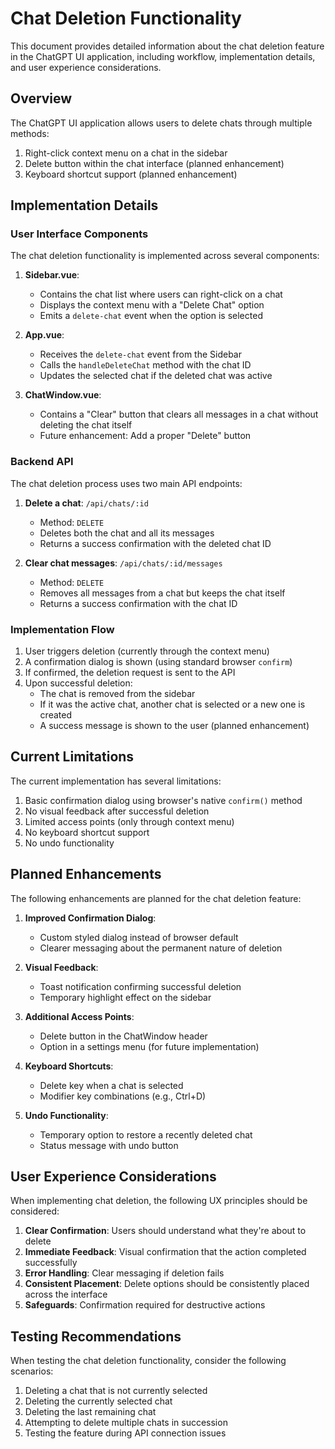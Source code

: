 # Chat Deletion Functionality

This document provides detailed information about the chat deletion feature in the ChatGPT UI application, including workflow, implementation details, and user experience considerations.

## Overview

The ChatGPT UI application allows users to delete chats through multiple methods:
1. Right-click context menu on a chat in the sidebar
2. Delete button within the chat interface (planned enhancement)
3. Keyboard shortcut support (planned enhancement)

## Implementation Details

### User Interface Components

The chat deletion functionality is implemented across several components:

1. **Sidebar.vue**:
   - Contains the chat list where users can right-click on a chat
   - Displays the context menu with a "Delete Chat" option
   - Emits a `delete-chat` event when the option is selected

2. **App.vue**:
   - Receives the `delete-chat` event from the Sidebar
   - Calls the `handleDeleteChat` method with the chat ID
   - Updates the selected chat if the deleted chat was active

3. **ChatWindow.vue**:
   - Contains a "Clear" button that clears all messages in a chat without deleting the chat itself
   - Future enhancement: Add a proper "Delete" button

### Backend API

The chat deletion process uses two main API endpoints:

1. **Delete a chat**: `/api/chats/:id`
   - Method: `DELETE`
   - Deletes both the chat and all its messages
   - Returns a success confirmation with the deleted chat ID

2. **Clear chat messages**: `/api/chats/:id/messages`
   - Method: `DELETE`
   - Removes all messages from a chat but keeps the chat itself
   - Returns a success confirmation with the chat ID

### Implementation Flow

1. User triggers deletion (currently through the context menu)
2. A confirmation dialog is shown (using standard browser `confirm`)
3. If confirmed, the deletion request is sent to the API
4. Upon successful deletion:
   - The chat is removed from the sidebar
   - If it was the active chat, another chat is selected or a new one is created
   - A success message is shown to the user (planned enhancement)

## Current Limitations

The current implementation has several limitations:

1. Basic confirmation dialog using browser's native `confirm()` method
2. No visual feedback after successful deletion
3. Limited access points (only through context menu)
4. No keyboard shortcut support
5. No undo functionality

## Planned Enhancements

The following enhancements are planned for the chat deletion feature:

1. **Improved Confirmation Dialog**:
   - Custom styled dialog instead of browser default
   - Clearer messaging about the permanent nature of deletion

2. **Visual Feedback**:
   - Toast notification confirming successful deletion
   - Temporary highlight effect on the sidebar

3. **Additional Access Points**:
   - Delete button in the ChatWindow header
   - Option in a settings menu (for future implementation)

4. **Keyboard Shortcuts**:
   - Delete key when a chat is selected
   - Modifier key combinations (e.g., Ctrl+D)

5. **Undo Functionality**:
   - Temporary option to restore a recently deleted chat
   - Status message with undo button

## User Experience Considerations

When implementing chat deletion, the following UX principles should be considered:

1. **Clear Confirmation**: Users should understand what they're about to delete
2. **Immediate Feedback**: Visual confirmation that the action completed successfully
3. **Error Handling**: Clear messaging if deletion fails
4. **Consistent Placement**: Delete options should be consistently placed across the interface
5. **Safeguards**: Confirmation required for destructive actions

## Testing Recommendations

When testing the chat deletion functionality, consider the following scenarios:

1. Deleting a chat that is not currently selected
2. Deleting the currently selected chat
3. Deleting the last remaining chat
4. Attempting to delete multiple chats in succession
5. Testing the feature during API connection issues 